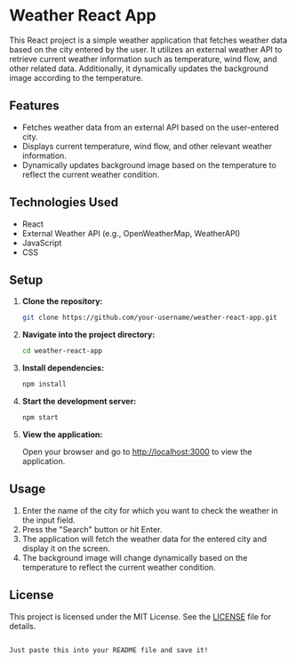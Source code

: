 # Weather React App

This React project is a simple weather application that fetches weather data based on the city entered by the user. It utilizes an external weather API to retrieve current weather information such as temperature, wind flow, and other related data. Additionally, it dynamically updates the background image according to the temperature.

## Features

- Fetches weather data from an external API based on the user-entered city.
- Displays current temperature, wind flow, and other relevant weather information.
- Dynamically updates background image based on the temperature to reflect the current weather condition.

## Technologies Used

- React
- External Weather API (e.g., OpenWeatherMap, WeatherAPI)
- JavaScript
- CSS

## Setup

1. **Clone the repository:**

   ```bash
   git clone https://github.com/your-username/weather-react-app.git
   ```

2. **Navigate into the project directory:**

   ```bash
   cd weather-react-app
   ```

3. **Install dependencies:**

   ```bash
   npm install
   ```



6. **Start the development server:**

   ```bash
   npm start
   ```


7. **View the application:**

   Open your browser and go to [http://localhost:3000](http://localhost:3000) to view the application.

## Usage

1. Enter the name of the city for which you want to check the weather in the input field.
2. Press the "Search" button or hit Enter.
3. The application will fetch the weather data for the entered city and display it on the screen.
4. The background image will change dynamically based on the temperature to reflect the current weather condition.

## License

This project is licensed under the MIT License. See the [LICENSE](LICENSE) file for details.
```

Just paste this into your README file and save it!
